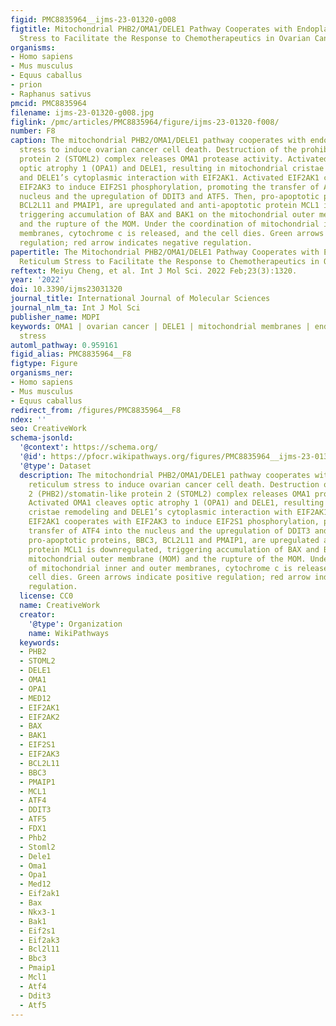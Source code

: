 ```yaml
---
figid: PMC8835964__ijms-23-01320-g008
figtitle: Mitochondrial PHB2/OMA1/DELE1 Pathway Cooperates with Endoplasmic Reticulum
  Stress to Facilitate the Response to Chemotherapeutics in Ovarian Cancer
organisms:
- Homo sapiens
- Mus musculus
- Equus caballus
- prion
- Raphanus sativus
pmcid: PMC8835964
filename: ijms-23-01320-g008.jpg
figlink: /pmc/articles/PMC8835964/figure/ijms-23-01320-f008/
number: F8
caption: The mitochondrial PHB2/OMA1/DELE1 pathway cooperates with endoplasmic reticulum
  stress to induce ovarian cancer cell death. Destruction of the prohibitin 2 (PHB2)/stomatin-like
  protein 2 (STOML2) complex releases OMA1 protease activity. Activated OMA1 cleaves
  optic atrophy 1 (OPA1) and DELE1, resulting in mitochondrial cristae remodeling
  and DELE1’s cytoplasmic interaction with EIF2AK1. Activated EIF2AK1 cooperates with
  EIF2AK3 to induce EIF2S1 phosphorylation, promoting the transfer of ATF4 into the
  nucleus and the upregulation of DDIT3 and ATF5. Then, pro-apoptotic proteins, BBC3,
  BCL2L11 and PMAIP1, are upregulated and anti-apoptotic protein MCL1 is downregulated,
  triggering accumulation of BAX and BAK1 on the mitochondrial outer membrane (MOM)
  and the rupture of the MOM. Under the coordination of mitochondrial inner and outer
  membranes, cytochrome c is released, and the cell dies. Green arrows indicate positive
  regulation; red arrow indicates negative regulation.
papertitle: The Mitochondrial PHB2/OMA1/DELE1 Pathway Cooperates with Endoplasmic
  Reticulum Stress to Facilitate the Response to Chemotherapeutics in Ovarian Cancer.
reftext: Meiyu Cheng, et al. Int J Mol Sci. 2022 Feb;23(3):1320.
year: '2022'
doi: 10.3390/ijms23031320
journal_title: International Journal of Molecular Sciences
journal_nlm_ta: Int J Mol Sci
publisher_name: MDPI
keywords: OMA1 | ovarian cancer | DELE1 | mitochondrial membranes | endoplasmic reticulum
  stress
automl_pathway: 0.959161
figid_alias: PMC8835964__F8
figtype: Figure
organisms_ner:
- Homo sapiens
- Mus musculus
- Equus caballus
redirect_from: /figures/PMC8835964__F8
ndex: ''
seo: CreativeWork
schema-jsonld:
  '@context': https://schema.org/
  '@id': https://pfocr.wikipathways.org/figures/PMC8835964__ijms-23-01320-g008.html
  '@type': Dataset
  description: The mitochondrial PHB2/OMA1/DELE1 pathway cooperates with endoplasmic
    reticulum stress to induce ovarian cancer cell death. Destruction of the prohibitin
    2 (PHB2)/stomatin-like protein 2 (STOML2) complex releases OMA1 protease activity.
    Activated OMA1 cleaves optic atrophy 1 (OPA1) and DELE1, resulting in mitochondrial
    cristae remodeling and DELE1’s cytoplasmic interaction with EIF2AK1. Activated
    EIF2AK1 cooperates with EIF2AK3 to induce EIF2S1 phosphorylation, promoting the
    transfer of ATF4 into the nucleus and the upregulation of DDIT3 and ATF5. Then,
    pro-apoptotic proteins, BBC3, BCL2L11 and PMAIP1, are upregulated and anti-apoptotic
    protein MCL1 is downregulated, triggering accumulation of BAX and BAK1 on the
    mitochondrial outer membrane (MOM) and the rupture of the MOM. Under the coordination
    of mitochondrial inner and outer membranes, cytochrome c is released, and the
    cell dies. Green arrows indicate positive regulation; red arrow indicates negative
    regulation.
  license: CC0
  name: CreativeWork
  creator:
    '@type': Organization
    name: WikiPathways
  keywords:
  - PHB2
  - STOML2
  - DELE1
  - OMA1
  - OPA1
  - MED12
  - EIF2AK1
  - EIF2AK2
  - BAX
  - BAK1
  - EIF2S1
  - EIF2AK3
  - BCL2L11
  - BBC3
  - PMAIP1
  - MCL1
  - ATF4
  - DDIT3
  - ATF5
  - FDX1
  - Phb2
  - Stoml2
  - Dele1
  - Oma1
  - Opa1
  - Med12
  - Eif2ak1
  - Bax
  - Nkx3-1
  - Bak1
  - Eif2s1
  - Eif2ak3
  - Bcl2l11
  - Bbc3
  - Pmaip1
  - Mcl1
  - Atf4
  - Ddit3
  - Atf5
---
```

